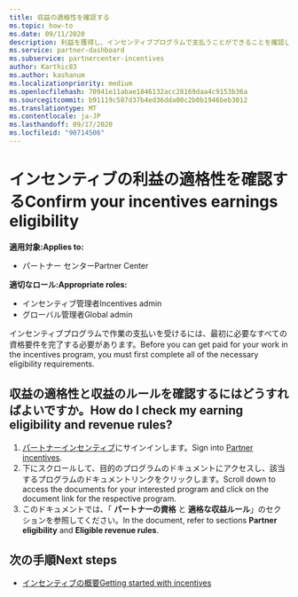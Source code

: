 ```yaml
---
title: 収益の適格性を確認する
ms.topic: how-to
ms.date: 09/11/2020
description: 利益を獲得し、インセンティブプログラムで支払うことができることを確認します。
ms.service: partner-dashboard
ms.subservice: partnercenter-incentives
author: Karthic83
ms.author: kashanum
ms.localizationpriority: medium
ms.openlocfilehash: 70941e11abae1846132acc28169daa4c9153b36a
ms.sourcegitcommit: b91119c587d37b4ed36dda00c2b0b1946beb3012
ms.translationtype: MT
ms.contentlocale: ja-JP
ms.lasthandoff: 09/17/2020
ms.locfileid: "90714506"
---
```

# <a name="confirm-your-incentives-earnings-eligibility"></a><span data-ttu-id="aed11-103">インセンティブの利益の適格性を確認する</span><span class="sxs-lookup"><span data-stu-id="aed11-103">Confirm your incentives earnings eligibility</span></span>

<span data-ttu-id="aed11-104">**適用対象:**</span><span class="sxs-lookup"><span data-stu-id="aed11-104">**Applies to:**</span></span>

- <span data-ttu-id="aed11-105">パートナー センター</span><span class="sxs-lookup"><span data-stu-id="aed11-105">Partner Center</span></span>

<span data-ttu-id="aed11-106">**適切なロール:**</span><span class="sxs-lookup"><span data-stu-id="aed11-106">**Appropriate roles:**</span></span>

- <span data-ttu-id="aed11-107">インセンティブ管理者</span><span class="sxs-lookup"><span data-stu-id="aed11-107">Incentives admin</span></span>
- <span data-ttu-id="aed11-108">グローバル管理者</span><span class="sxs-lookup"><span data-stu-id="aed11-108">Global admin</span></span>

<span data-ttu-id="aed11-109">インセンティブプログラムで作業の支払いを受けるには、最初に必要なすべての資格要件を完了する必要があります。</span><span class="sxs-lookup"><span data-stu-id="aed11-109">Before you can get paid for your work in the incentives program, you must first complete all of the necessary eligibility requirements.</span></span>

## <a name="how-do-i-check-my-earning-eligibility-and-revenue-rules"></a><span data-ttu-id="aed11-110">収益の適格性と収益のルールを確認するにはどうすればよいですか。</span><span class="sxs-lookup"><span data-stu-id="aed11-110">How do I check my earning eligibility and revenue rules?</span></span>

1. <span data-ttu-id="aed11-111">[パートナーインセンティブ](https://partner.microsoft.com/membership/partner-incentives)にサインインします。</span><span class="sxs-lookup"><span data-stu-id="aed11-111">Sign into [Partner incentives](https://partner.microsoft.com/membership/partner-incentives).</span></span>
2. <span data-ttu-id="aed11-112">下にスクロールして、目的のプログラムのドキュメントにアクセスし、該当するプログラムのドキュメントリンクをクリックします。</span><span class="sxs-lookup"><span data-stu-id="aed11-112">Scroll down to access the documents for your interested program and click on the document link for the respective program.</span></span>
3. <span data-ttu-id="aed11-113">このドキュメントでは、「 **パートナーの資格** と **適格な収益ルール**」のセクションを参照してください。</span><span class="sxs-lookup"><span data-stu-id="aed11-113">In the document, refer to sections **Partner eligibility** and **Eligible revenue rules**.</span></span>

## <a name="next-steps"></a><span data-ttu-id="aed11-114">次の手順</span><span class="sxs-lookup"><span data-stu-id="aed11-114">Next steps</span></span>

- [<span data-ttu-id="aed11-115">インセンティブの概要</span><span class="sxs-lookup"><span data-stu-id="aed11-115">Getting started with incentives</span></span>](incentives-get-started-intro.md)
